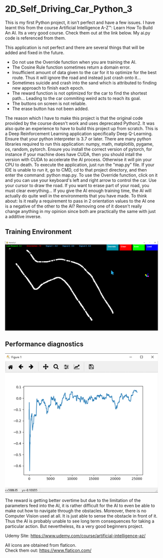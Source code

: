 # 2D_Self_Driving_Car_Python_3

This is my first Python project, it isn't perfect and have a few issues. I have learnt this from the course Artificial Intelligence A-Z™: Learn How To Build An AI. Its a very good course. Check them out at the link below. My ai.py code is referenced from them.

This application is not perfect and there are several things that will be added and fixed in the future.
- Do not use the Override function when you are training the AI.
- The Cosine Rule function sometimes return a domain error.
- Insufficient amount of data given to the car for it to optimize for the best route. Thus it will ignore the road and instead just crash onto it... 
- Sometimes suicide and crash into the sand which is attributed to finding new approach to finish each epoch.
- The reward function is not optimized for the car to find the shortest path... Leading to the car commiting weird acts to reach its goal. 
- The buttons on screen is not reliable. 
- The erase button has not been added. 

The reason which I have to make this project is that the original code provided by the course doesn't work and uses deprecated Python2. 
It was also quite an experience to have to build this project up from scratch. 
This is a Deep Reinforcement Learning application specifically Deep Q-Learning. 
Ensure that your python interpreter is 3.7 or later. 
There are many python libraries required to run this application: numpy, math, matplotlib, pygame, os, random, pytorch.
Ensure you install the correct version of pytorch, for instance if your machine does have CUDA, then you should intall the version with CUDA to accelerate the AI process. Otherwise it will pin your CPU to death. 
To execute the application, just run the "map.py" file. 
If your IDE is unable to run it, go to CMD, cd to that project directory, and then enter the command: python map.py.
To use the Override function, click on it and you can use your keyboard's left and right arrow to control the car.
Use your cursor to draw the road.
If you want to erase part of your road, you must clear everything...
If you give the AI enough training time, the AI will actually do quite well in the environments that you have made. 
To think about: Is it really a requirement to pass in 2 orientation values to the AI one is a negative of the other to the AI? Removing one of it doesn't really change anything in my opinion since both are practically the same with just a additive inverse. 

## Training Environment
![github-small](https://github.com/YEOWEIHNGWHYELAB/2D-Self-Driving-Car-Python3/blob/master/Images/EnvironmentWithObstacles.png)

## Performance diagnostics
![github-small](https://github.com/YEOWEIHNGWHYELAB/2D-Self-Driving-Car-Python3/blob/master/Images/PerformanceDiagnostics.png)

The reward is getting better overtime but due to the limitation of the parameters feed into the AI, it is rather difficult for the AI to even be able to make out how to navigate through the obstacles. Moreover, there is no Computer Vision used at all. It is just able to sense the obstacle in front of it. Thus the AI is probably unable to see long term consequences for taking a particular action. But nevertheless, its a very good beginners project.

Udemy Site: https://www.udemy.com/course/artificial-intelligence-az/

All icons are obtained from flaticon.  
Check them out: https://www.flaticon.com/

